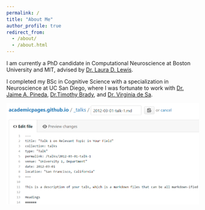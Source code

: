 ```yaml
---
permalink: /
title: "About Me"
author_profile: true
redirect_from: 
  - /about/
  - /about.html
---
```


I am currently a PhD candidate in Computational Neuroscience at Boston University and MIT, advised by [Dr. Laura D. Lewis]( https://www.lewisneurolab.org/).

I completed my BSc in Cognitive Science with a specialization in Neuroscience at UC San Diego, where I was fortunate to work with [Dr. Jaime A. Pineda](https://bci.ucsd.edu/Home.html), [Dr.Timothy Brady](https://bradylab.ucsd.edu/), and [Dr. Virginia de Sa](https://pages.ucsd.edu/~desa/people.html).


![Editing a markdown file for a talk](/images/editing-talk.png)

